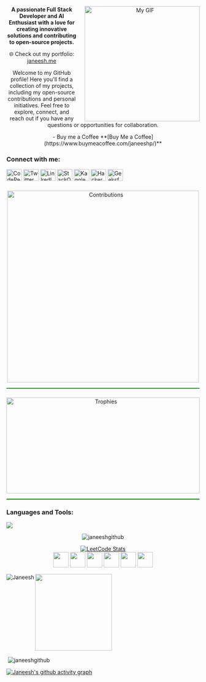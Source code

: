 <p align="center">
  <img src="https://user-images.githubusercontent.com/74038190/212750996-938b257b-266c-45a7-9af7-655341c0f58b.gif" alt="My GIF" width="300" height="auto" style="float: right; margin-left: 20px;" />
</p>

<p align="center">
  <b>A passionate Full Stack Developer and AI Enthusiast with a love for creating innovative solutions and contributing to open-source projects.</b>
</p>

<p align="center">
  🌐 Check out my portfolio: <a href="https://janeesh.me" target="_blank">janeesh.me</a>
</p>

<p align="center">
  Welcome to my GitHub profile! Here you'll find a collection of my projects, including my open-source contributions and personal initiatives. Feel free to explore, connect, and reach out if you have any questions or opportunities for collaboration.
</p>

<p align="center">
  - Buy me a Coffee **[Buy Me a Coffee](https://www.buymeacoffee.com/janeeshp/)**
</p>

  
<h3 align="left">Connect with me:</h3>
<p align="left">
  <a href="https://codepen.io/janeesh-p" target="_blank"><img src="https://skillicons.dev/icons?i=codepen" alt="CodePen" height="30" width="40" /></a>
  <a href="https://twitter.com/janeeshofficial" target="_blank"><img src="https://skillicons.dev/icons?i=twitter" alt="Twitter" height="30" width="40" /></a>
  <a href="https://www.linkedin.com/in/janeesh-p-880963250/" target="_blank"><img src="https://skillicons.dev/icons?i=linkedin" alt="LinkedIn" height="30" width="40" /></a>
  <a href="https://stackoverflow.com/users/22829867" target="_blank"><img src="https://skillicons.dev/icons?i=stackoverflow" alt="StackOverflow" height="30" width="40" /></a>
  <a href="https://kaggle.com/janeeshp16" target="_blank"><img src="https://skillicons.dev/icons?i=kaggle" alt="Kaggle" height="30" width="40" /></a>
  <a href="https://www.hackerrank.com/janeeshpofficial" target="_blank"><img src="https://skillicons.dev/icons?i=hackerrank" alt="HackerRank" height="30" width="40" /></a>
  <a href="https://auth.geeksforgeeks.org/user/janeeshpoiaex" target="_blank"><img src="https://skillicons.dev/icons?i=geeksforgeeks" alt="GeeksforGeeks" height="30" width="40" /></a>
</p>

###

<div align="center">
  <img src="https://github-contributor-stats.vercel.app/api?username=janeeshgithub&limit=10&theme=tokyonight&combine_all_yearly_contributions=true"  height="500" alt="Contributions"/>
</div>

<hr style="height:2px;border-width:0;color:green;background-color:green">

### 

<div align="center">
  <img src="https://github-profile-trophy.vercel.app/?username=janeeshgithub&theme=matrix&no-frame=true&no-bg=false&margin-w=4" width="100%" height="250" alt="Trophies"/>
</div>
<hr style="height:2px;border-width:0;color:green;background-color:green">

### 

<h3 align="left">Languages and Tools:</h3>
<p align="left">
  <a href="https://skillicons.dev">
    <img src="https://skillicons.dev/icons?i=aws,bootstrap,c,cpp,css,express,git,html,java,js,mongodb,nodejs,python,react,flutter,next,tailwind,spring,django,php,mysql,firebase,postman,vscode,idea,atom,eclipse,github" />
  </a>
</p>


<div align="center">
  <p><img src="https://github-readme-streak-stats.herokuapp.com/?user=janeeshgithub&theme=blue-green" alt="janeeshgithub" /></p>
 
 <a href="https://leetcode.com/janeeshpofficial/">
  <img src="https://leetcard.jacoblin.cool/janeeshpofficial?theme=dark&font=Fauna%20One&ext=heatmap" alt="LeetCode Stats" />
  </a> 
</div>
<div align ="center">
     <img src="https://assets.leetcode.com/static_assets/marketing/2024-50.gif" width="40px"></img>
     <img src="https://assets.leetcode.com/static_assets/marketing/2024-100.gif" width="40px"></img>
    <img src="https://assets.leetcode.com/static_assets/others/SQLI.gif" width="40px"></img>
    <img src="https://leetcode.com/static/images/badges/2024/gif/2024-05.gif" width="40px"></img>
    <img src="https://leetcode.com/static/images/badges/2024/gif/2024-06.gif" width="40px"></img>
    <img src="https://leetcode.com/static/images/badges/2024/gif/2024-07.gif" width="40px"></img>
</div>


<p><img align="left" src="https://github-readme-stats.vercel.app/api/top-langs?username=janeeshgithub&show_icons=true&locale=en&layout=compact&theme=blue-green" alt="Janeesh" /></p>
<img src="https://komarev.com/ghpvc/?username=janeeshgithub&color=blueviolet&style=plastic" width="200">

<p>&nbsp;<img align="center" src="https://github-readme-stats.vercel.app/api?username=janeeshgithub&show_icons=true&locale=en&theme=blue-green" alt="janeeshgithub" /></p>



[![Janeesh's github activity graph](https://github-readme-activity-graph.vercel.app/graph?username=janeeshgithub&bg_color=000000&title_color=538cc6&line=00cc00&point=538cc6&theme=github-compact)](https://github.com/janeeshgithub/github-readme-activity-graph)
